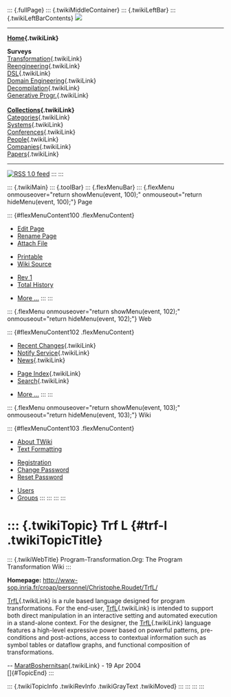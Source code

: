 ::: {.fullPage}
::: {.twikiMiddleContainer}
::: {.twikiLeftBar}
::: {.twikiLeftBarContents}
![](../pub/transformation.gif)

------------------------------------------------------------------------

**[Home](WebHome){.twikiLink}**

**Surveys**\
[Transformation](ProgramTransformation){.twikiLink}\
[Reengineering](ReengineeringWiki){.twikiLink}\
[DSL](DomainSpecificLanguages){.twikiLink}\
[Domain Engineering](DomainEngineering){.twikiLink}\
[Decompilation](DeCompilation){.twikiLink}\
[Generative Progr.](GenerativeProgrammingWiki){.twikiLink}\
\
**[Collections](CategoryCollection){.twikiLink}**\
[Categories](CategoryCategory){.twikiLink}\
[Systems](TransformationSystems){.twikiLink}\
[Conferences](TransformationConferences){.twikiLink}\
[People](TransformationPeople){.twikiLink}\
[Companies](TransformationCompanies){.twikiLink}\
[Papers](CategoryPaper){.twikiLink}

------------------------------------------------------------------------

[![](../pub/rss.gif "RSS 1.0 feed")](WebRss@skin=rss)
:::
:::

::: {.twikiMain}
::: {.toolBar}
::: {.flexMenuBar}
::: {.flexMenu onmouseover="return showMenu(event, 100);" onmouseout="return hideMenu(event, 100);"}
Page

::: {#flexMenuContent100 .flexMenuContent}
-   [Edit
    Page](http://www.program-transformation.org/edit/Transform/TrfL?t=1536826337)
-   [Rename
    Page](http://www.program-transformation.org/rename/Transform/TrfL)
-   [Attach
    File](http://www.program-transformation.org/attach/Transform/TrfL)

<!-- -->

-   [Printable](http://www.program-transformation.org/view/Transform/TrfL?skin=print.pattern)
-   [Wiki
    Source](http://www.program-transformation.org/view/Transform/TrfL?skin=text&raw=on&contenttype=text/plain)

<!-- -->

-   [Rev
    1](http://www.program-transformation.org/view/Transform/TrfL?rev=1.1)
-   [Total
    History](http://www.program-transformation.org/rdiff/Transform/TrfL)

<!-- -->

-   [More
    \...](http://www.program-transformation.org/oops/Transform/TrfL?template=oopsmore&param1=1.1&param2=1.1)
:::
:::

::: {.flexMenu onmouseover="return showMenu(event, 102);" onmouseout="return hideMenu(event, 102);"}
Web

::: {#flexMenuContent102 .flexMenuContent}
-   [Recent Changes](WebChanges){.twikiLink}
-   [Notify Service](WebNotify){.twikiLink}
-   [News](WebNews){.twikiLink}

<!-- -->

-   [Page Index](WebIndex){.twikiLink}
-   [Search](WebSearch){.twikiLink}

<!-- -->

-   [More
    \...](http://www.program-transformation.org/oops/Transform/TrfL?template=oopsmore&param1=1.1&param2=1.1)
:::
:::

::: {.flexMenu onmouseover="return showMenu(event, 103);" onmouseout="return hideMenu(event, 103);"}
Wiki

::: {#flexMenuContent103 .flexMenuContent}
-   [About
    TWiki](http://www.program-transformation.org/view/TWiki/WebHome)
-   [Text
    Formatting](http://www.program-transformation.org/view/TWiki/TextFormattingRules)

<!-- -->

-   [Registration](http://www.program-transformation.org/view/TWiki/TWikiRegistration)
-   [Change
    Password](http://www.program-transformation.org/view/TWiki/ChangePassword)
-   [Reset
    Password](http://www.program-transformation.org/view/TWiki/ResetPassword)

<!-- -->

-   [Users](http://www.program-transformation.org/view/Main/TWikiUsers)
-   [Groups](http://www.program-transformation.org/view/Main/TWikiGroups)
:::
:::
:::
:::

::: {.twikiTopic}
Trf L {#trf-l .twikiTopicTitle}
=====

::: {.twikiWebTitle}
Program-Transformation.Org: The Program Transformation Wiki
:::

**Homepage:**
<http://www-sop.inria.fr/croap/personnel/Christophe.Roudet/TrfL/>

[TrfL](TrfL){.twikiLink} is a rule based language designed for program
transformations. For the end-user, [TrfL](TrfL){.twikiLink} is intended
to support both direct manipulation in an interactive setting and
automated execution in a stand-alone context. For the designer, the
[TrfL](TrfL){.twikiLink} language features a high-level expressive power
based on powerful patterns, pre-conditions and post-actions, access to
contextual information such as symbol tables or dataflow graphs, and
functional composition of transformations.

\-- [MaratBoshernitsan](../Main/MaratBoshernitsan){.twikiLink} - 19 Apr
2004\
[]{#TopicEnd}
:::

::: {.twikiTopicInfo .twikiRevInfo .twikiGrayText .twikiMoved}
:::
:::
:::
:::
